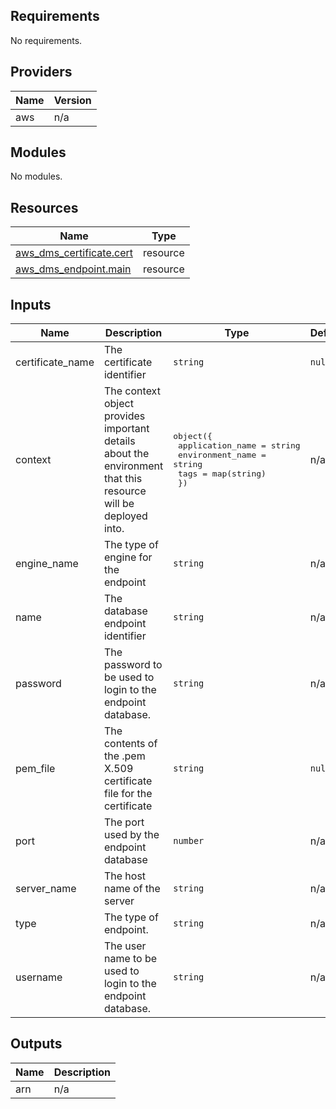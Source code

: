 [comment]: # (BEGIN_TF_DOCS)

## Requirements

No requirements.

## Providers

| Name | Version |
|------|---------|
| aws | n/a |

## Modules

No modules.

## Resources

| Name | Type |
|------|------|
| [aws_dms_certificate.cert](https://registry.terraform.io/providers/hashicorp/aws/latest/docs/resources/dms_certificate) | resource |
| [aws_dms_endpoint.main](https://registry.terraform.io/providers/hashicorp/aws/latest/docs/resources/dms_endpoint) | resource |

## Inputs

| Name | Description | Type | Default | Required |
|------|-------------|------|---------|:--------:|
| certificate\_name | The certificate identifier | `string` | `null` | no |
| context | The context object provides important details about the environment that this resource will be deployed into. | <pre>object({<br>    application_name = string<br>    environment_name = string<br>    tags             = map(string)<br>  })</pre> | n/a | yes |
| engine\_name | The type of engine for the endpoint | `string` | n/a | yes |
| name | The database endpoint identifier | `string` | n/a | yes |
| password | The password to be used to login to the endpoint database. | `string` | n/a | yes |
| pem\_file | The contents of the .pem X.509 certificate file for the certificate | `string` | `null` | no |
| port | The port used by the endpoint database | `number` | n/a | yes |
| server\_name | The host name of the server | `string` | n/a | yes |
| type | The type of endpoint. | `string` | n/a | yes |
| username | The user name to be used to login to the endpoint database. | `string` | n/a | yes |

## Outputs

| Name | Description |
|------|-------------|
| arn | n/a |

[comment]: # (END_TF_DOCS)
